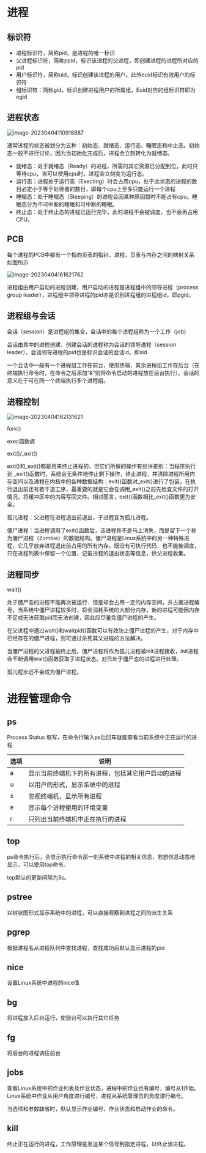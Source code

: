 # 进程

## 标识符

- 进程标识符，简称pid，是进程的唯一标识
- 父进程标识符，简称ppid，标识该进程的父进程，即创建进程的进程所对应的pid
- 用户标识符，简称uid，标识创建该进程的用户。此外euid标识有效用户的标识符
- 组标识符：简称gid，标识创建进程用户的所属组，Euid对应的组标识符即为egid

## 进程状态

![image-20230404110918887](E:\personal\CSLibrary\09_Linux\imgs\image-20230404110918887.png)

通常进程的状态被划分为五种：初始态、就绪态、运行态、睡眠态和中止态。初始态一般不进行讨论，因为当初始化完成后，进程会立刻转化为就绪态。

- 就绪态：处于就绪态（Ready）的进程，所需的其它资源已分配到位，此时只等待cpu，当可以使用cpu时，进程会立刻变为运行态。
- 运行态：进程处于运行态（Execting）时会占用cpu，处于此状态的进程的数目必定小于等于处理器的数目，即每个cpu上至多只能运行一个进程
- 睡眠态：处于睡眠态（Sleeping）的进程会因某种原因暂时不能占有cpu。睡眠态分为不可中断的睡眠和可中断的睡眠。
- 终止态：处于终止态的进程已运行完毕，此时进程不会被调度，也不会再占用CPU。



## PCB

每个进程的PCB中都有一个指向页表的指针、进程、页表与内存之间的映射关系如图所示

![image-20230404161621762](E:\personal\CSLibrary\09_Linux\imgs\image-20230404161621762.png)

进程组由用户启动的进程创建，用户启动的进程是进程组中的领导进程（process group leader），进程组中领导进程的pid亦是识别进程组的进程组id，即pgid。



## 进程组与会话

会话（session）是进程组的集合，会话中的每个进程组称为一个工作（job）

会话由其中的进程创建，创建会话的进程称为会话的领导进程（session leader），会话领导进程的pid也是标识会话的会话id，即sid

一个会话中一般有一个进程组工作在前台，使用终端，其余进程组工作在后台（在终端执行命令时，在命令之后添加“&”则将命令启动的进程放在后台执行）。会话的意义在于可在同一个终端执行多个进程组。



## 进程控制

![image-20230404162131621](E:\personal\CSLibrary\09_Linux\imgs\image-20230404162131621.png)

fork()

exec函数族

exit()/_exit()

exit()和\_exit()都是用来终止进程的，但它们所做的操作有些许差别：当程序执行到 \_exit()函数时，系统会无条件地停止剩下操作，终止进程，并清除进程所用内存空间以及进程在内核中的各种数据结构；exit()函数对\_exit()进行了包装，在执行退出前还有若干道工序，最重要的就是它会在调用_exit()之前先检查文件的打开情况，将缓冲区中的内容写回文件。相对而言，exit()函数相比\_exit()函数更为安全。



孤儿进程：父进程在进程退出前退出，子进程变为孤儿进程。

僵尸进程：当进程调用了exit()函数后，该进程并不是马上消失，而是留下一个称为僵尸进程（Zombie）的数据结构。僵尸进程是Linux系统中的另一种特殊进程，它几乎放弃进程退出前占用的所有内存，既没有可执行代码，也不能被调度，只在进程列表中保留一个位置，记载进程的退出状态等信息，供父进程收集。



## 进程同步

wait()

处于僵尸态的进程不能再次被运行．但是却会占用一定的内存空间，并占据进程编号，当系统中僵尸进程较多时，将会消耗系统的大部分内存，新的进程可能因内存不足或无法获取pid而无法创建，因此应尽量免僵尸进程的产生。

在父进程中通过wait()和waitpid()函数可以有效防止僵尸进程的产生，对于内存中已经存在的僵尸进程，则可通过杀死其父进程的方法解决。

当僵尸进程的父进程被终止后，僵尸进程将作为孤儿进程被init进程接收，init进程会不断调用wait()函数获取子进程状态。对已处于僵尸态的进程进行处理。

孤儿程水远不会成为僵尸进程。



# 进程管理命令

## ps

Process Status 缩写，在命令行输入ps后回车就能查看当前系统中正在运行的进程

| 选项 | 说明                                               |
| ---- | -------------------------------------------------- |
| a    | 显示当前终端机下的所有进程，包括其它用户启动的进程 |
| u    | 以用户的形式，显示系统中的进程                     |
| x    | 忽视终端机，显示所有进程                           |
| e    | 显示每个进程使用的环境变量                         |
| r    | 只列出当前终端机中正在执行的进程                   |

## top

ps命令执行后，会显示执行命令那一刻系统中进程的相关信息，若想信息动态地显示，可以使用top命令。

top默认的更新间隔为3s。

## pstree

以树状图形式显示系统中的进程，可以直接观察到进程之间的派生关系

## pgrep

根据进程名从进程队列中查找进程，查找成功后默认显示进程的pid

## nice

设置Linux系统中进程的nice值

## bg

将进程放入后台运行，使前台可以执行其它任务

## fg

将后台的进程调往前台

## jobs

查看Linux系统中的作业列表及作业状态，进程中的作业也有编号，编号从1开始。Linux系统中作业从用户角度进行编号，进程从系统管理员的角度进行编号。

当选项和参数缺省时，默认显示作业编号、作业状态和启动作业的命令。

## kill

终止正在运行的进程，工作原理是发送某个信号到指定进程，以终止该进程。